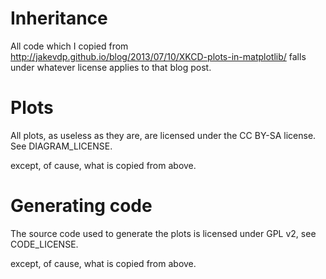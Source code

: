Inheritance
===========

All code which I copied from http://jakevdp.github.io/blog/2013/07/10/XKCD-plots-in-matplotlib/
falls under whatever license applies to that blog post.

Plots
=====

All plots, as useless as they are, are licensed under
the CC BY-SA license. See DIAGRAM_LICENSE.

except, of cause, what is copied from above.

Generating code
===============

The source code used to generate the plots is licensed under GPL
v2, see CODE_LICENSE.

except, of cause, what is copied from above.
